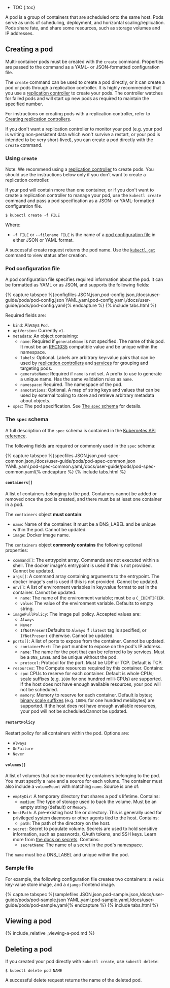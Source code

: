 ---
---

* TOC
{:toc}

A pod is a group of containers that are scheduled
onto the same host. Pods serve as units of scheduling, deployment, and
horizontal scaling/replication. Pods share fate, and share some resources, such
as storage volumes and IP addresses.

## Creating a pod

Multi-container pods must be created with the `create` command. Properties
are passed to the command as a YAML- or JSON-formatted configuration file.

The `create` command can be used to create a pod directly, or it can create
a pod or pods through a replication controller. It is highly recommended that
you use a
[replication controller](/docs/user-guide/replication-controller/)
to create your pods. The controller watches for failed pods and will start up
new pods as required to maintain the specified number.

For instructions on creating pods with a replication controller, refer to
[Creating replication controllers](/docs/user-guide/replication-controller/operations/).

If you don't want a replication controller to monitor your pod (e.g. your pod
is writing non-persistent data which won't survive a restart, or your pod is
intended to be very short-lived), you can create a pod directly with the
`create` command.

### Using `create`

Note: We recommend using a
[replication controller](/docs/user-guide/replication-controller/)
to create pods. You should use the instructions below only if you don't want
to create a replication controller.

If your pod will contain more than one container, or if you don't want to
create a replication controller to manage your pod, use the
`kubectl create` command and pass a pod specification as a JSON- or
YAML-formatted configuration file.

```shell
$ kubectl create -f FILE
```

Where:

* `-f FILE` or `--filename FILE` is the name of a
  [pod configuration file](#pod-configuration-file) in either JSON or YAML
  format.

A successful create request returns the pod name. Use the
[`kubectl get`](#viewing_a_pod) command to view status after creation.

### Pod configuration file

A pod configuration file specifies required information about the pod.
It can be formatted as YAML or as JSON, and supports the following fields:

{% capture tabspec %}configfiles
JSON,json,pod-config.json,/docs/user-guide/pods/pod-config.json
YAML,yaml,pod-config.yaml,/docs/user-guide/pods/pod-config.yaml{% endcapture %}
{% include tabs.html %}

Required fields are:

* `kind`: Always `Pod`.
* `apiVersion`: Currently `v1`.
* `metadata`: An object containing:
    * `name`: Required if `generateName` is not specified. The name of this pod.
      It must be an
      [RFC1035](https://www.ietf.org/rfc/rfc1035.txt) compatible value and be
      unique within the namespace.
    * `labels`: Optional. Labels are arbitrary key:value pairs that can be used
      by
      [replication controllers](/docs/user-guide/replication-controller)
      and [services](/docs/user-guide/services/) for grouping and targeting
      pods.
    * `generateName`: Required if `name` is not set. A prefix to use to generate
      a unique name. Has the same validation rules as `name`.
    * `namespace`: Required. The namespace of the pod.
    * `annotations`: Optional. A map of string keys and values that can be used
      by external tooling to store and retrieve arbitrary metadata about
      objects.
* `spec`: The pod specification. See [The `spec` schema](#the_spec_schema) for
  details.


### The `spec` schema

A full description of the `spec` schema is contained in the
[Kubernetes API reference](/docs/api-reference/v1/definitions/#_v1_podspec).

The following fields are required or commonly used in the `spec` schema:

{% capture tabspec %}specfiles
JSON,json,pod-spec-common.json,/docs/user-guide/pods/pod-spec-common.json
YAML,yaml,pod-spec-common.yaml,/docs/user-guide/pods/pod-spec-common.yaml{% endcapture %}
{% include tabs.html %}

#### `containers[]`

A list of containers belonging to the pod. Containers cannot be added or removed once the pod is created, and there must be at least one container in a pod.

The `containers` object **must contain**:

*   `name`: Name of the container. It must be a DNS_LABEL and be unique within the pod. Cannot be updated.
*   `image`: Docker image name.

The `containers` object **commonly contains** the following optional properties:

*   `command[]`: The entrypoint array. Commands are not executed within a shell. The docker image's entrypoint is used if this is not provided. Cannot be updated.
*   `args[]`: A command array containing arguments to the entrypoint. The docker image's `cmd` is used if this is not provided. Cannot be updated.
*   `env[]`: A list of environment variables in key:value format to set in the container. Cannot be updated.
    *   `name`: The name of the environment variable; must be a `C_IDENTIFIER`.
    *   `value`: The value of the environment variable. Defaults to empty string.
*   `imagePullPolicy`: The image pull policy. Accepted values are:
    *   `Always`
    *   `Never`
    *   `IfNotPresent`Defaults to `Always` if `:latest` tag is specified, or `IfNotPresent` otherwise. Cannot be updated.
*   `ports[]`: A list of ports to expose from the container. Cannot be updated.
    *   `containerPort`: The port number to expose on the pod's IP address.
    *   `name`: The name for the port that can be referred to by services. Must be a `DNS_LABEL` and be unique without the pod.
    *   `protocol`: Protocol for the port. Must be UDP or TCP. Default is TCP.
*   `resources`: The Compute resources required by this container. Contains:
    *   `cpu`: CPUs to reserve for each container. Default is whole CPUs; scale suffixes (e.g. `100m` for one hundred milli-CPUs) are supported. If the host does not have enough available resources, your pod will not be scheduled.
    *   `memory`: Memory to reserve for each container. Default is bytes; [binary scale suffixes](http://en.wikipedia.org/wiki/Binary_prefix) (e.g. `100Mi` for one hundred mebibytes) are supported. If the host does not have enough available resources, your pod will not be scheduled.Cannot be updated.

#### `restartPolicy`

Restart policy for all containers within the pod. Options are:

*   `Always`
*   `OnFailure`
*   `Never`

#### `volumes[]`

A list of volumes that can be mounted by containers belonging to the pod. You must specify a `name` and a source for each volume. The container must also include a `volumeMount` with matching `name`. Source is one of:

*   `emptyDir`: A temporary directory that shares a pod's lifetime. Contains:
    *   `medium`: The type of storage used to back the volume. Must be an empty string (default) or `Memory`.
*   `hostPath`: A pre-existing host file or directory. This is generally used for privileged system daemons or other agents tied to the host. Contains:
    *   `path`: The path of the directory on the host.
*   `secret`: Secret to populate volume. Secrets are used to hold sensitive information, such as passwords, OAuth tokens, and SSH keys. Learn more from [the docs on secrets](/docs/user-guide/secrets/). Contains:
    *   `secretName`: The name of a secret in the pod's namespace.

The `name` must be a DNS_LABEL and unique within the pod.


### Sample file

For example, the following configuration file creates two containers: a
`redis` key-value store image, and a `django` frontend image.

{% capture tabspec %}samplefiles
JSON,json,pod-sample.json,/docs/user-guide/pods/pod-sample.json
YAML,yaml,pod-sample.yaml,/docs/user-guide/pods/pod-sample.yaml{% endcapture %}
{% include tabs.html %}

## Viewing a pod

{% include_relative _viewing-a-pod.md %}

## Deleting a pod

If you created your pod directly with `kubectl create`, use `kubectl delete`:

```shell
$ kubectl delete pod NAME
```

A successful delete request returns the name of the deleted pod.
